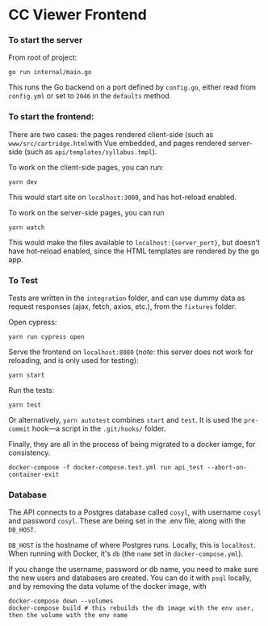 # CC Viewer Frontend

### To start the server

From root of project:

```
go run internal/main.go
```

This runs the Go backend on a port defined by `config.go`, either read from `config.yml` or set to `2046` in the `defaults` method.


### To start the frontend:

There are two cases: the pages rendered client-side (such as `www/src/cartridge.html`with Vue embedded, and pages rendered server-side (such as `api/templates/syllabus.tmpl`).

To work on the client-side pages, you can run:

```
yarn dev
```

This would start site on `localhost:3000`, and has hot-reload enabled.

To work on the server-side pages, you can run 

```
yarn watch
```

This would make the files available to `localhost:{server_port}`, but doesn't have hot-reload enabled, since the HTML templates are rendered by the go app.


### To Test

Tests are written in the `integration` folder, and can use dummy data as request responses (ajax, fetch, axios, etc.), from the `fixtures` folder.

Open cypress:

```
yarn run cypress open
```

Serve the frontend on `localhost:8080` (_note:_ this server does not work for reloading, and is only used for testing):

```
yarn start
```

Run the tests:

```
yarn test
```

Or alternatively, `yarn autotest` combines `start` and `test`. It is used the `pre-commit` hook—a script in the `.git/hooks/` folder.

Finally, they are all in the process of being migrated to a docker iamge, for consistency.

```
docker-compose -f docker-compose.test.yml run api_test --abort-on-container-exit    
```

### Database

The API connects to a Postgres database called `cosyl`, with username `cosyl` and password `cosyl`. These are being set in the .env file, along with the `DB_HOST`.

`DB_HOST` is the hostname of where Postgres runs. Locally, this is `localhost`. When running with Docker, it's `db` (the `name` set in `docker-compose.yml`).

If you change the username, password or db name, you need to make sure the new users and databases are created.  You can do it with `psql` locally, and by removing the data volume of the docker image, with

```
docker-compose down --volumes
docker-compose build # this rebuilds the db image with the env user, then the volume with the env name
```
